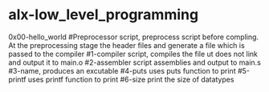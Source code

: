 # alx-low_level_programming
0x00-hello_world
#Preprocessor script, preprocess script before compling. At the preprocessing stage the header files and generate a file which is passed to the compiler
#1-compiler script, compiles the file ut does not link and output it to main.o 
#2-assembler script assemblies and output to main.s
#3-name, produces an excutable
#4-puts uses puts function to print
#5-printf uses printf function to print
#6-size print the size of datatypes
